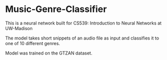 # Music-Genre-Classifier

This is a neural network built for CS539: Introduction to Neural Networks at UW-Madison

The model takes short snippets of an audio file as input and classifies it to one of 10 different genres.

Model was trained on the GTZAN dataset.
